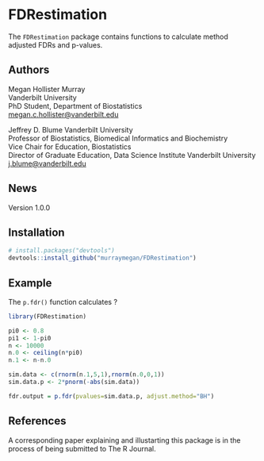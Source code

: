 FDRestimation
========

The `FDRestimation` package contains functions to calculate method adjusted FDRs and p-values. 

Authors
-------
Megan Hollister Murray     
Vanderbilt University  
PhD Student, Department of Biostatistics  
<i class="fas fa-envelope"></i>  megan.c.hollister@vanderbilt.edu  
  
Jeffrey D. Blume
Vanderbilt University  
Professor of Biostatistics, Biomedical Informatics and Biochemistry  
Vice Chair for Education, Biostatistics  
Director of Graduate Education, Data Science Institute  Vanderbilt University  
<i class="fas fa-envelope"></i>  j.blume@vanderbilt.edu  

News
----
Version 1.0.0

Installation
------------

``` r
# install.packages("devtools")
devtools::install_github("murraymegan/FDRestimation")
```

Example
-------

The `p.fdr()` function calculates ?

``` r
library(FDRestimation)

pi0 <- 0.8
pi1 <- 1-pi0
n <- 10000
n.0 <- ceiling(n*pi0)
n.1 <- n-n.0

sim.data <- c(rnorm(n.1,5,1),rnorm(n.0,0,1))
sim.data.p <- 2*pnorm(-abs(sim.data))

fdr.output = p.fdr(pvalues=sim.data.p, adjust.method="BH")
```

References
----------

A corresponding paper explaining and illustarting this package is in the process of being submitted to The R Journal.

